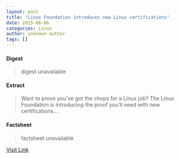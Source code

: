 ```yaml
---
layout: post
title: "Linux Foundation introduces new Linux certifications"
date: 2015-06-06
categories: Linux
author: unknown author
tags: []
---
```



#### Digest
>digest unavailable

#### Extract
>Want to prove you've got the chops for a Linux job? The Linux Foundation is introducing the proof you'll need with new certifications....

#### Factsheet
>factsheet unavailable

[Visit Link](http://www.zdnet.com/linux-foundation-introduces-new-linux-certifications-7000032791/#ftag=RSS510d04f)


